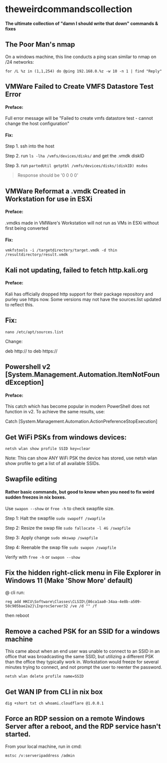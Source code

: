 # theweirdcommandscollection
#### The ultimate collection of "damn I should write that down" commands & fixes

## The Poor Man's nmap
On a windows machine, this line conducts a ping scan similar to nmap on /24 networks:

``` for /L %z in (1,1,254) do @ping 192.168.0.%z -w 10 -n 1 | find "Reply" ```

## VMWare Failed to Create VMFS Datastore Test Error
#### Preface:
Full error message will be "Failed to create vmfs datastore test - cannot change the host configuration"
#### Fix:
Step 1. ssh into the host

Step 2. run ``` ls -lha /vmfs/devices/disks/ ``` and get the .vmdk diskID

Step 3. run ``` partedUtil getptbl /vmfs/devices/disks/(diskID) msdos ```

> Response should be '0 0 0 0'

## VMWare Reformat a .vmdk Created in Workstation for use in ESXi
#### Preface:
.vmdks made in VMWare's Workstation will not run as VMs in ESXi without first being converted
#### Fix:
``` vmkfstools -i /targetdirectory/target.vmdk -d thin /resultdirectory/result.vmdk ```

## Kali not updating, failed to fetch http.kali.org
#### Preface:
Kali has officially dropped http support for their package repository and purley use https now.  Some versions may not have the sources.list updated to reflect this.
## Fix:
``` nano /etc/apt/sources.list ```

Change:

deb http:// to deb https://

## Powershell v2 [System.Management.Automation.ItemNotFoundException]
#### Preface:
This catch which has become popular in modern PowerShell does not function in v2.  To achieve the same results, use:

Catch [System.Management.Automation.ActionPreferenceStopExecution]

## Get WiFi PSKs from windows devices:
``` netsh wlan show profile SSID key=clear ```

Note: This can show ANY WiFi PSK the device has stored, use netsh wlan show profile to get a list of all available SSIDs.

## Swapfile editing
#### Rather basic commands, but good to know when you need to fix weird sudden freezes in nix boxes.
Use ``` swapon --show ``` or ``` free -h ``` to check swapfile size.

Step 1: Halt the swapfile
``` sudo swapoff /swapfile ```

Step 2: Resize the swap file
``` sudo fallocate -l 4G /swapfile ```

Step 3: Apply change
``` sudo mkswap /swapfile ```

Step 4: Reenable the swap file
``` sudo swapon /swapfile ```

Verify with ``` free -h ``` or ``` swapon --show ```

## Fix the hidden right-click menu in File Explorer in Windows 11 (Make 'Show More' default)

@ cli run:

``` reg add HKCU\Software\Classes\CLSID\{86ca1aa0-34aa-4e8b-a509-50c905bae2a2}\InprocServer32 /ve /d "" /f ```

then reboot

## Remove a cached PSK for an SSID for a windows machine

This came about when an end user was unable to connect to an SSID in an office that was broadcasting the same SSID, but utilizing a different PSK than the office they typically work in.  Workstation would freeze for several minutes trying to connect, and not prompt the user to reenter the password.

``` netsh wlan delete profile name=SSID ```

## Get WAN IP from CLI in nix box

``` dig +short txt ch whoami.cloudflare @1.0.0.1 ```

## Force an RDP session on a remote Windows Server after a reboot, and the RDP service hasn't started.

From your local machine, run in cmd:

``` mstsc /v:serveripaddress /admin ```
